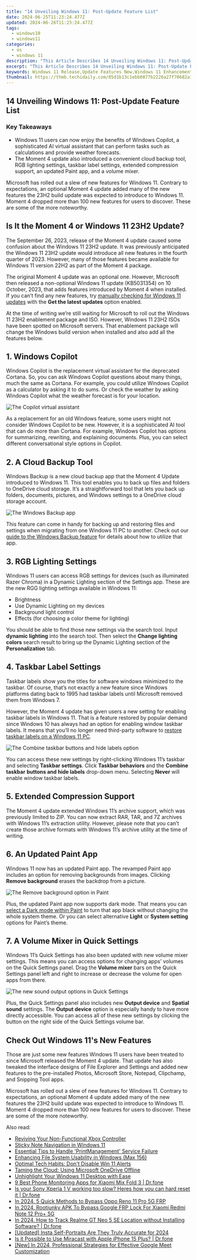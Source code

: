 ```yaml
---
title: "14 Unveiling Windows 11: Post-Update Feature List"
date: 2024-06-25T11:23:24.477Z
updated: 2024-06-26T11:23:24.477Z
tags:
  - windows10
  - windows11
categories:
  - os
  - windows 11
description: "This Article Describes 14 Unveiling Windows 11: Post-Update Feature List"
excerpt: "This Article Describes 14 Unveiling Windows 11: Post-Update Feature List"
keywords: Windows 11 Release,Update Features New,Windows 11 Enhancements,Microsoft 11 Updates,New OS Features Windows,Post-Update Windows Insight,Latest Windows Capabilities
thumbnail: https://thmb.techidaily.com/85d1b13c1ebb0877b2226a27f70682a117714d804f026be8d035e08eecc94b3e.jpg
---
```


## 14 Unveiling Windows 11: Post-Update Feature List

### Key Takeaways

* Windows 11 users can now enjoy the benefits of Windows Copilot, a sophisticated AI virtual assistant that can perform tasks such as calculations and provide weather forecasts.
* The Moment 4 update also introduced a convenient cloud backup tool, RGB lighting settings, taskbar label settings, extended compression support, an updated Paint app, and a volume mixer.

 Microsoft has rolled out a slew of new features for Windows 11\. Contrary to expectations, an optional Moment 4 update added many of the new features the 23H2 build update was expected to introduce to Windows 11\. Moment 4 dropped more than 100 new features for users to discover. These are some of the more noteworthy.

## Is It the Moment 4 or Windows 11 23H2 Update?

 The September 26, 2023, release of the Moment 4 update caused some confusion about the Windows 11 23H2 update. It was previously anticipated the Windows 11 23H2 update would introduce all new features in the fourth quarter of 2023\. However, many of those features became available for Windows 11 version 22H2 as part of the Moment 4 package.

 The original Moment 4 update was an optional one. However, Microsoft then released a non-optional Windows 11 update (KB5031354) on 10 October, 2023, that adds features introduced by Moment 4 when installed. If you can’t find any new features, try [manually checking for Windows 11 updates](https://www.makeuseof.com/update-windows-manually/) with the **Get the latest updates** option enabled.

 At the time of writing we’re still waiting for Microsoft to roll out the Windows 11 23H2 enablement package and ISO. However, Windows 11 23H2 ISOs have been spotted on Microsoft servers. That enablement package will change the Windows build version when installed and also add all the features below.

## 1\. Windows Copilot

 Windows Copilot is the replacement virtual assistant for the deprecated Cortana. So, you can ask Windows Copilot questions about many things, much the same as Cortana. For example, you could utilize Windows Copilot as a calculator by asking it to do sums. Or check the weather by asking Windows Copilot what the weather forecast is for your location.

![The Copilot virtual assistant](https://static1.makeuseofimages.com/wordpress/wp-content/uploads/2023/10/copilot-app.jpg)

 As a replacement for an old Windows feature, some users might not consider Windows Copilot to be new. However, it is a sophisticated AI tool that can do more than Cortana. For example, Windows Copilot has options for summarizing, rewriting, and explaining documents. Plus, you can select different conversational style options in Copilot.

## 2\. A Cloud Backup Tool

 Windows Backup is a new cloud backup app that the Moment 4 Update introduced to Windows 11\. This tool enables you to back up files and folders to OneDrive cloud storage. It’s a straightforward tool that lets you back up folders, documents, pictures, and Windows settings to a OneDrive cloud storage account.

![The Windows Backup app](https://static1.makeuseofimages.com/wordpress/wp-content/uploads/2023/10/windows-backup-app.jpg)

 This feature can come in handy for backing up and restoring files and settings when migrating from one Windows 11 PC to another. Check out our [guide to the Windows Backup feature](https://www.makeuseof.com/windows-11-new-backup-feature-guide/) for details about how to utilize that app.

## 3\. RGB Lighting Settings

 Windows 11 users can access RGB settings for devices (such as illuminated Razer Chroma) in a Dynamic Lighting section of the Settings app. These are the new RGG lighting settings available in Windows 11:

* Brightness
* Use Dynamic Lighting on my devices
* Background light control
* Effects (for choosing a color theme for lighting)

 You should be able to find those new settings via the search tool. Input **dynamic lighting** into the search tool. Then select the **Change lighting colors** search result to bring up the Dynamic Lighting section of the **Personalization** tab.

## 4\. Taskbar Label Settings

 Taskbar labels show you the titles for software windows minimized to the taskbar. Of course, that’s not exactly a new feature since Windows platforms dating back to 1995 had taskbar labels until Microsoft removed them from Windows 7\.

 However, the Moment 4 update has given users a new setting for enabling taskbar labels in Windows 11\. That is a feature restored by popular demand since Windows 10 has always had an option for enabling window taskbar labels. It means that you’ll no longer need third-party software to [restore taskbar labels on a Windows 11 PC](https://www.makeuseof.com/windows-11-10-taskbar-labels/).

![The Combine taskbar buttons and hide labels option](https://static1.makeuseofimages.com/wordpress/wp-content/uploads/2023/10/combine-taskbar-buttons.jpg)

 You can access these new settings by right-clicking Windows 11’s taskbar and selecting **Taskbar settings**. Click **Taskbar behaviors** and the **Combine taskbar** **buttons and hide labels** drop-down menu. Selecting **Never** will enable window taskbar labels.

## 5\. Extended Compression Support

 The Moment 4 update extended Windows 11’s archive support, which was previously limited to ZIP. You can now extract RAR, TAR, and 7Z archives with Windows 11’s extraction utility. However, please note that you can’t create those archive formats with Windows 11’s archive utility at the time of writing.

## 6\. An Updated Paint App

 Windows 11 now has an updated Paint app. The revamped Paint app includes an option for removing backgrounds from images. Clicking **Remove background** erases the backdrop from a picture.

![The Remove background option in Paint](https://static1.makeuseofimages.com/wordpress/wp-content/uploads/2023/10/remove-background-option.jpg)

 Plus, the updated Paint app now supports dark mode. That means you can [select a Dark mode within Paint](https://www.makeuseof.com/dark-mode-microsoft-paint/) to turn that app black without changing the whole system theme. Or you can select alternative **Light** or **System setting** options for Paint’s theme.

## 7\. A Volume Mixer in Quick Settings

 Windows 11’s Quick Settings has also been updated with new volume mixer settings. This means you can access options for changing apps’ volumes on the Quick Settings panel. Drag the **Volume mixer** bars on the Quick Settings panel left and right to increase or decrease the volume for open apps from there.

![The new sound output options in Quick Settings](https://static1.makeuseofimages.com/wordpress/wp-content/uploads/2023/10/volume-mixer-settings.jpg)

 Plus, the Quick Settings panel also includes new **Output device** and **Spatial sound** settings. The **Output device** option is especially handy to have more directly accessible. You can access all of these new settings by clicking the button on the right side of the Quick Settings volume bar.

## Check Out Windows 11's New Features

 Those are just some new features Windows 11 users have been treated to since Microsoft released the Moment 4 update. That update has also tweaked the interface designs of File Explorer and Settings and added new features to the pre-installed Photos, Microsoft Store, Notepad, Clipchamp, and Snipping Tool apps.

 Microsoft has rolled out a slew of new features for Windows 11\. Contrary to expectations, an optional Moment 4 update added many of the new features the 23H2 build update was expected to introduce to Windows 11\. Moment 4 dropped more than 100 new features for users to discover. These are some of the more noteworthy.

<span class="atpl-alsoreadstyle">Also read:</span>
<div><ul>
<li><a href="https://win11.techidaily.com/reviving-your-non-functional-xbox-controller/"><u>Reviving Your Non-Functional Xbox Controller</u></a></li>
<li><a href="https://win11.techidaily.com/sticky-note-navigation-in-windows-11/"><u>Sticky Note Navigation in Windows 11</u></a></li>
<li><a href="https://win11.techidaily.com/essential-tips-to-handle-printmanagement-service-failure/"><u>Essential Tips to Handle 'PrintManagement' Service Failure</u></a></li>
<li><a href="https://win11.techidaily.com/enhancing-file-system-usability-in-windows-max-156/"><u>Enhancing File System Usability in Windows (Max 156)</u></a></li>
<li><a href="https://win11.techidaily.com/optimal-tech-habits-dont-disable-win-11-alerts/"><u>Optimal Tech Habits: Don't Disable Win 11 Alerts</u></a></li>
<li><a href="https://win11.techidaily.com/taming-the-cloud-using-microsoft-onedrive-offline/"><u>Taming the Cloud: Using Microsoft OneDrive Offline</u></a></li>
<li><a href="https://win11.techidaily.com/unhighlight-your-windows-11-desktop-with-ease/"><u>Unhighlight Your Windows 11 Desktop with Ease</u></a></li>
<li><a href="https://android-location-track.techidaily.com/9-best-phone-monitoring-apps-for-xiaomi-mix-fold-3-drfone-by-drfone-virtual-android/"><u>9 Best Phone Monitoring Apps for Xiaomi Mix Fold 3 | Dr.fone</u></a></li>
<li><a href="https://techidaily.com/is-your-sony-xperia-1-v-working-too-slow-heres-how-you-can-hard-reset-it-drfone-by-drfone-reset-android-reset-android/"><u>Is your Sony Xperia 1 V working too slow? Heres how you can hard reset it | Dr.fone</u></a></li>
<li><a href="https://android-frp.techidaily.com/in-2024-5-quick-methods-to-bypass-oppo-reno-11-pro-5g-frp-by-drfone-android/"><u>In 2024, 5 Quick Methods to Bypass Oppo Reno 11 Pro 5G FRP</u></a></li>
<li><a href="https://unlock-android.techidaily.com/in-2024-rootjunky-apk-to-bypass-google-frp-lock-for-xiaomi-redmi-note-12-proplus-5g-by-drfone-android/"><u>In 2024, Rootjunky APK To Bypass Google FRP Lock For Xiaomi Redmi Note 12 Pro+ 5G</u></a></li>
<li><a href="https://android-location-track.techidaily.com/in-2024-how-to-track-realme-gt-neo-5-se-location-without-installing-software-drfone-by-drfone-virtual-android/"><u>In 2024, How to Track Realme GT Neo 5 SE Location without Installing Software? | Dr.fone</u></a></li>
<li><a href="https://instagram-video-recordings.techidaily.com/updated-insta-self-portraits-are-they-truly-accurate-for-2024/"><u>[Updated] Insta Self-Portraits  Are They Truly Accurate for 2024</u></a></li>
<li><a href="https://screen-mirror.techidaily.com/is-it-possible-to-use-miracast-with-apple-iphone-15-plus-drfone-by-drfone-ios/"><u>Is it Possible to Use Miracast with Apple iPhone 15 Plus? | Dr.fone</u></a></li>
<li><a href="https://digital-screen-recording.techidaily.com/new-in-2024-professional-strategies-for-effective-google-meet-customization/"><u>[New] In 2024, Professional Strategies for Effective Google Meet Customization</u></a></li>
</ul></div>

<ins class="adsbygoogle"
      style="display:block"
      data-ad-client="ca-pub-7571918770474297"
      data-ad-slot="8358498916"
      data-ad-format="auto"
      data-full-width-responsive="true"></ins>